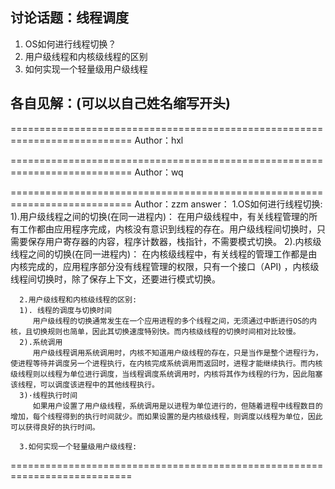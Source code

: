 ## 讨论话题：线程调度

1. OS如何进行线程切换？
2. 用户级线程和内核级线程的区别
3. 如何实现一个轻量级用户级线程

## 各自见解：(可以以自己姓名缩写开头)

===========================================================================
      Author：hxl

===========================================================================
      Author：wq
      
===========================================================================
      Author：zzm
      answer：
      1.OS如何进行线程切换:
        1).用户级线程之间的切换(在同一进程内)：
           在用户级线程中，有关线程管理的所有工作都由应用程序完成，内核没有意识到线程的存在。用户级线程间切换时，只需要保存用户寄存器的内容，程序计数器，栈指针，不需要模式切换。
        2).内核级线程之间的切换(在同一进程内)：
           在内核级线程中，有关线程的管理工作都是由内核完成的，应用程序部分没有线程管理的权限，只有一个接口（API) ，内核级线程间切换时，除了保存上下文，还要进行模式切换。 

      2.用户级线程和内核级线程的区别:
      1). 线程的调度与切换时间
         用户级线程的切换通常发生在一个应用进程的多个线程之间，无须通过中断进行OS的内核，且切换规则也简单，因此其切换速度特别快。而内核级线程的切换时间相对比较慢。
      2).系统调用
         用户级线程调用系统调用时，内核不知道用户级线程的存在，只是当作是整个进程行为，使进程等待并调度另一个进程执行，在内核完成系统调用而返回时，进程才能继续执行。而内核级线程则以线程为单位进行调度，当线程调度系统调用时，内核将其作为线程的行为，因此阻塞该线程，可以调度该进程中的其他线程执行。
      3)·线程执行时间
         如果用户设置了用户级线程，系统调用是以进程为单位进行的，但随着进程中线程数目的增加，每个线程得到的执行时间就少。而如果设置的是内核级线程，则调度以线程为单位，因此可以获得良好的执行时间。

      3.如何实现一个轻量级用户级线程:

===========================================================================
